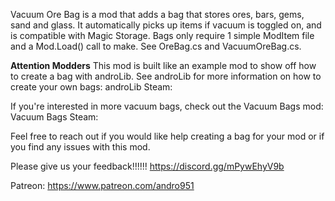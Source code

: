 ﻿Vacuum Ore Bag is a mod that adds a bag that stores ores, bars, gems, sand and glass.
It automatically picks up items if vacuum is toggled on, and is compatible with Magic Storage.
Bags only require 1 simple ModItem file and a Mod.Load() call to make.  See OreBag.cs and VacuumOreBag.cs.

**Attention Modders**
This mod is built like an example mod to show off how to create a bag with androLib.
See androLib for more information on how to create your own bags:
	androLib Steam: 

If you're interested in more vacuum bags, check out the Vacuum Bags mod:
	Vacuum Bags Steam: 

Feel free to reach out if you would like help creating a bag for your mod or if you find any issues with this mod.

Please give us your feedback!!!!!!
https://discord.gg/mPywEhyV9b

Patreon:
https://www.patreon.com/andro951